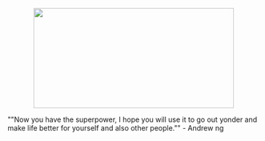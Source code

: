 
<p  align="center"  ><img  src="https://i.imgur.com/BIEG730.png"  width = "400"  height = "200"/></p>

""Now you have the superpower, I hope you will use it to go out yonder and make life better for yourself and also other people."" - Andrew ng
